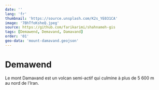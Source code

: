 ```yaml
---
date: ''
lang: 'fr'
thumbnail: 'https://source.unsplash.com/K2s_YE031CA'
image: '7BhTfoKsheQ.jpeg'
source: https://github.com/farikarimi/shahnameh-gis
tags: [Demawend, Demavand, Damavand]
order: '01'
geo-data: 'mount-damavand.geojson'
---
```


# Demawend

Le mont Damavand est un volcan semi-actif qui culmine à plus de 5 600 m au nord de l'Iran.
